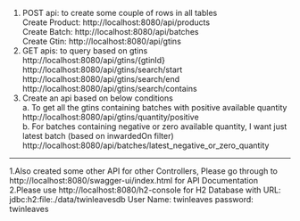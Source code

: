 
1. POST api: to create some couple of rows in all tables  
        Create Product: http://localhost:8080/api/products  
        Create Batch: http://localhost:8080/api/batches  
        Create Gtin: http://localhost:8080/api/gtins  
3. GET apis: to query based on gtins  
     http://localhost:8080/api/gtins/{gtinId}  
     http://localhost:8080/api/gtins/search/start  
     http://localhost:8080/api/gtins/search/end  
     http://localhost:8080/api/gtins/search/contains  
4. Create an api based on below conditions  
     a. To get all the gtins containing batches with positive available quantity  
         http://localhost:8080/api/gtins/quantity/positive  
     b. For batches containing negative or zero available quantity, I want just
        latest batch (based on inwardedOn filter)  
         http://localhost:8080/api/batches/latest_negative_or_zero_quantity  
-------------------------------------------------------------------------------------------------  

1.Also created some other API for other Controllers, Please go through to http://localhost:8080/swagger-ui/index.html for API Documentation  
2.Please use http://localhost:8080/h2-console for H2 Database 
    with URL: jdbc:h2:file:./data/twinleavesdb
    User Name: twinleaves
    password: twinleaves  
